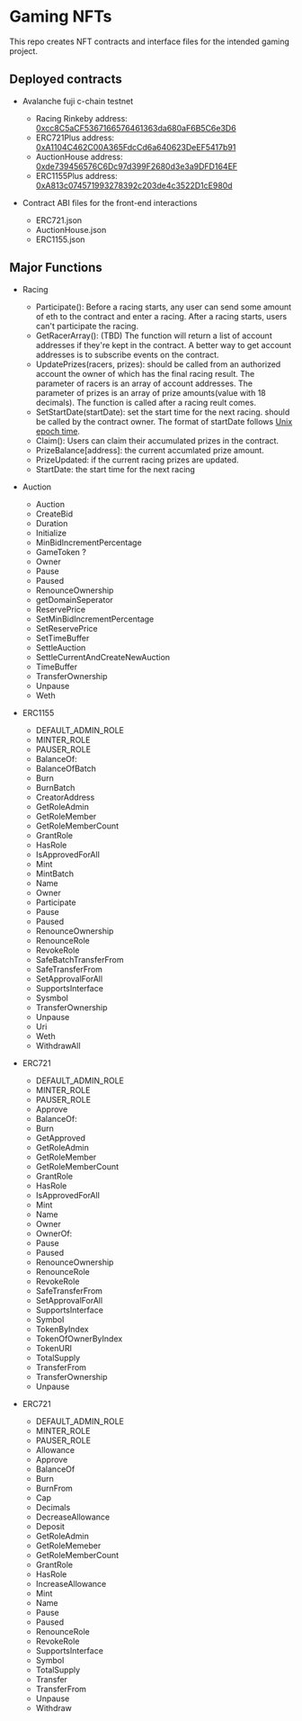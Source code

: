 # Gaming NFTs

This repo creates NFT contracts and interface files for the intended gaming project.

## Deployed contracts

- Avalanche fuji c-chain testnet
  - Racing Rinkeby address: [0xcc8C5aCF5367166576461363da680aF6B5C6e3D6](https://rinkeby.etherscan.io/address/0xcc8C5aCF5367166576461363da680aF6B5C6e3D6)
  - ERC721Plus address: [0xA1104C462C00A365FdcCd6a640623DeEF5417b91](https://testnet.snowtrace.io/address/0xA1104C462C00A365FdcCd6a640623DeEF5417b91)
  - AuctionHouse address: [0xde739456576C6Dc97d399F2680d3e3a9DFD164EF](https://testnet.snowtrace.io/address/0xde739456576C6Dc97d399F2680d3e3a9DFD164EF)
  - ERC1155Plus address: [0xA813c074571993278392c203de4c3522D1cE980d](https://testnet.snowtrace.io/address/0xA813c074571993278392c203de4c3522D1cE980d)

- Contract ABI files for the front-end interactions
  - ERC721.json
  - AuctionHouse.json
  - ERC1155.json

## Major Functions

- Racing
  - Participate(): Before a racing starts, any user can send some amount of eth to the contract and enter a racing. After a racing starts, users can't participate the racing.
  - GetRacerArray(): (TBD) The function will return a list of account addresses if they're kept in the contract. A better way to get account addresses is to subscribe events on the contract.
  - UpdatePrizes(racers, prizes): should be called from an authorized account the owner of which has the final racing result. The parameter of racers is an array of account addresses. The parameter of prizes is an array of prize amounts(value with 18 decimals). The function is called after a racing reult comes.
  - SetStartDate(startDate): set the start time for the next racing. should be called by the contract owner. The format of startDate follows [Unix epoch time](https://www.epochconverter.com/).
  - Claim(): Users can claim their accumulated prizes in the contract.
  - PrizeBalance[address]: the current accumlated prize amount.
  - PrizeUpdated: if the current racing prizes are updated.
  - StartDate: the start time for the next racing

- Auction
  - Auction
  - CreateBid
  - Duration
  - Initialize
  - MinBidIncrementPercentage
  - GameToken ?
  - Owner
  - Pause
  - Paused
  - RenounceOwnership
  - getDomainSeperator
  - ReservePrice
  - SetMinBidIncrementPercentage
  - SetReservePrice
  - SetTimeBuffer
  - SettleAuction
  - SettleCurrentAndCreateNewAuction
  - TimeBuffer
  - TransferOwnership
  - Unpause
  - Weth

- ERC1155
  - DEFAULT_ADMIN_ROLE
  - MINTER_ROLE
  - PAUSER_ROLE
  - BalanceOf:
  - BalanceOfBatch
  - Burn
  - BurnBatch
  - CreatorAddress
  - GetRoleAdmin
  - GetRoleMember
  - GetRoleMemberCount
  - GrantRole
  - HasRole
  - IsApprovedForAll
  - Mint
  - MintBatch
  - Name
  - Owner
  - Participate
  - Pause
  - Paused
  - RenounceOwnership
  - RenounceRole
  - RevokeRole
  - SafeBatchTransferFrom
  - SafeTransferFrom
  - SetApprovalForAll
  - SupportsInterface
  - Sysmbol
  - TransferOwnership
  - Unpause
  - Uri
  - Weth
  - WithdrawAll

- ERC721
  - DEFAULT_ADMIN_ROLE
  - MINTER_ROLE
  - PAUSER_ROLE
  - Approve
  - BalanceOf:
  - Burn
  - GetApproved
  - GetRoleAdmin
  - GetRoleMember
  - GetRoleMemberCount
  - GrantRole
  - HasRole
  - IsApprovedForAll
  - Mint
  - Name
  - Owner
  - OwnerOf:
  - Pause
  - Paused
  - RenounceOwnership
  - RenounceRole
  - RevokeRole
  - SafeTransferFrom
  - SetApprovalForAll
  - SupportsInterface
  - Symbol
  - TokenByIndex
  - TokenOfOwnerByIndex
  - TokenURI
  - TotalSupply
  - TransferFrom
  - TransferOwnership
  - Unpause

- ERC721
  - DEFAULT_ADMIN_ROLE
  - MINTER_ROLE
  - PAUSER_ROLE
  - Allowance
  - Approve
  - BalanceOf
  - Burn
  - BurnFrom
  - Cap
  - Decimals
  - DecreaseAllowance
  - Deposit
  - GetRoleAdmin
  - GetRoleMemeber
  - GetRoleMemberCount
  - GrantRole
  - HasRole
  - IncreaseAllowance
  - Mint
  - Name
  - Pause
  - Paused
  - RenounceRole
  - RevokeRole
  - SupportsInterface
  - Symbol
  - TotalSupply
  - Transfer
  - TransferFrom
  - Unpause
  - Withdraw
